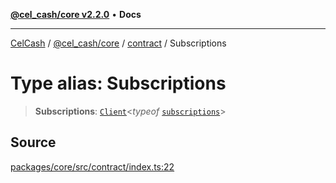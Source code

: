 [**@cel_cash/core v2.2.0**](../../README.md) • **Docs**

***

[CelCash](../../../../packages.md) / [@cel\_cash/core](../../README.md) / [contract](../README.md) / Subscriptions

# Type alias: Subscriptions

> **Subscriptions**: [`Client`](../../types/type-aliases/Client.md)\<*typeof* [`subscriptions`](../variables/subscriptions.md)\>

## Source

[packages/core/src/contract/index.ts:22](https://github.com/Pyxlab/celcash/blob/b57c7034bd65dcd5b083f272f9cfe6cc4ff73f7b/packages/core/src/contract/index.ts#L22)
